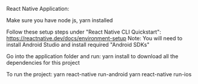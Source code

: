 React Native Application:

Make sure you have node js, yarn installed

Follow these setup steps under "React Native CLI Quickstart":
https://reactnative.dev/docs/environment-setup
Note: You will need to install Android Studio and install required "Android SDKs"

Go into the application folder and run:
yarn install
to download all the dependencies for this project

To run the project:
yarn react-native run-android
yarn react-native run-ios